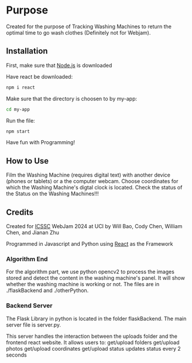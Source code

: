 # Purpose
Created for the purpose of Tracking Washing Machines to return the optimal time to go wash clothes (Definitely not for Webjam).

## Installation
First, make sure that [Node.js](https://nodejs.org/en/download/package-manager) is downloaded

Have react be downloaded:
``` bash
npm i react
```

Make sure that the directory is choosen to by my-app:
``` bash
cd my-app
```

Run the file:
``` bash
npm start
```

Have fun with Programming!

## How to Use
Film the Washing Machine (requires digital text) with another device (phones or tablets) or a the computer webcam. 
Choose coordinates for which the Washing Machine's digtal clock is located.
Check the status of the Status on the Washing Machines!!!

## Credits
Created for [ICSSC](https://studentcouncil.ics.uci.edu/) WebJam 2024 at UCI by Will Bao, Cody Chen, William Chen, and Jianan Zhu


Programmed in Javascript and Python using [React](https://react.dev/) as the Framework


### Algorithm End

For the algorithm part, we use python opencv2 to process the images stored and detect the content in the washing machine's panel. It will show whether the washing machine is working or not. The files are in ./flaskBackend and ./otherPython.


### Backend Server
The Flask Library in python is located in the folder flaskBackend. The main server file is server.py.

This server handles the interaction between the uploads folder and the frontend react website. 
It allows users to:
 get/upload folders
 get/upload photos 
 get/upload coordinates 
 get/upload status
 updates status every 2 seconds